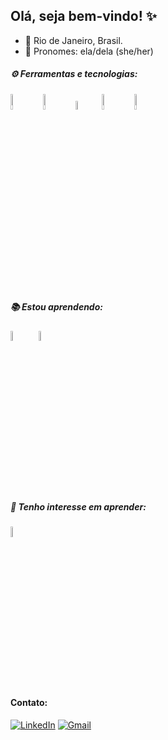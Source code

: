 ## Olá, seja bem-vindo! ✨
- 📍 Rio de Janeiro, Brasil.
- 🙆 Pronomes: ela/dela (she/her)

       

#####  ⚙️ Ferramentas e tecnologias:

[<img src="https://cdn.jsdelivr.net/gh/devicons/devicon/icons/postgresql/postgresql-original-wordmark.svg" width="8%"/>](https://www.postgresql.org/“)  &nbsp;  [<img src="https://camo.githubusercontent.com/c2e5be901c932b65a9987e6ae32cc19394d4ccb8c5d30d858216d054d6294f31/68747470733a2f2f63646e2e6a7364656c6976722e6e65742f67682f64657669636f6e732f64657669636f6e2f69636f6e732f707974686f6e2f707974686f6e2d6f726967696e616c2d776f72646d61726b2e737667" width="8%"/>]("https://www.python.org/“)  &nbsp;  [<img src="https://upload.wikimedia.org/wikipedia/commons/thumb/2/22/Pandas_mark.svg/1200px-Pandas_mark.svg.png" width="6%"/>]("https://pandas.pydata.org/“)  &nbsp;  [<img src="https://upload.wikimedia.org/wikipedia/commons/thumb/8/84/Matplotlib_icon.svg/1200px-Matplotlib_icon.svg.png" width="8%"/>]("https://matplotlib.org/“)  &nbsp; [<img src="https://seaborn.pydata.org/_images/logo-mark-lightbg.svg" width="8%"/>]("https://seaborn.pydata.org/“)  &nbsp; 

##### 📚 Estou aprendendo:

[<img src="https://camo.githubusercontent.com/c41ed5b1e60ec27dd3af839ca284f8b3c9f5355ac92abf37c32372e30f9715a5/68747470733a2f2f696d672e69636f6e73382e636f6d2f636f6c6f722f3334342f7461626c6561752d736f6674776172652e706e67" width="6.5%"/>]("https://www.tableau.com/pt-br“)  &nbsp; [<img src="https://upload.wikimedia.org/wikipedia/commons/thumb/c/cf/New_Power_BI_Logo.svg/630px-New_Power_BI_Logo.svg.png" width="6.5%"/>]("https://powerbi.microsoft.com/pt-br/“)  &nbsp; 


##### 🧐 Tenho interesse em aprender: 
[<img src="https://learn.microsoft.com/pt-br/azure/architecture/data-guide/images/logo_r.svg"
 width="6.5%"/>]("https://www.r-project.org/“)  &nbsp; 

#### Contato:
[![LinkedIn](https://img.shields.io/badge/-LINKEDIN-0077B5?style=for-the-badge&logo=linkedin&logoColor=white)](https://www.linkedin.com/in/luizasampaiods/) [![Gmail](https://img.shields.io/badge/-Gmail-e3241e?style=for-the-badge&logo=Gmail&logoColor=white)](https://mail.google.com/mail/u/0/?fs=1&to=ssampaiolu@gmail.com&su=Contato%20via%20curr%C3%ADculo.&body=&bcc=&tf=cm)

<!-- Here are some ideas to get you started:

- 🌱 Atualemnte estou aprendendo:
- 👯 I’m looking to collaborate on ...
- 🤔 I’m looking for help with ...
- 💬 Ask me about ...
- 📫 How to reach me: ...
- 😄 Pronouns: ...
- ⚡ Fun fact: ...
--> 


